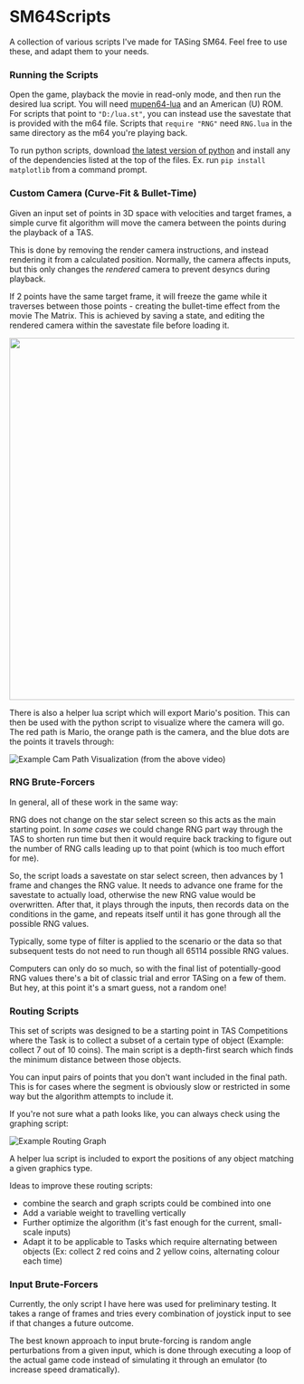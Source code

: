 # SM64Scripts
A collection of various scripts I've made for TASing SM64. Feel free to use these, and adapt them to your needs.



### Running the Scripts
Open the game, playback the movie in read-only mode, and then run the desired lua script. You will need [mupen64-lua](http://adelikat.tasvideos.org/emulatordownloads/mupen64-rr/LuaExtension_r34_bin.zip) and an American (U) ROM. For scripts that point to `"D:/lua.st"`, you can instead use the savestate that is provided with the m64 file. Scripts that `require "RNG"` need `RNG.lua` in the same directory as the m64 you're playing back.

To run python scripts, download [the latest version of python](https://www.python.org/downloads/) and install any of the dependencies listed at the top of the files. Ex. run `pip install matplotlib` from a command prompt.



### Custom Camera (Curve-Fit & Bullet-Time)

Given an input set of points in 3D space with velocities and target frames, a simple curve fit algorithm will move the camera between the points during the playback of a TAS.

This is done by removing the render camera instructions, and instead rendering it from a calculated position. Normally, the camera affects inputs, but this only changes the *rendered* camera to prevent desyncs during playback.

If 2 points have the same target frame, it will freeze the game while it traverses between those points - creating the bullet-time effect from the movie The Matrix. This is achieved by saving a state, and editing the rendered camera within the savestate file before loading it.

<img src="/Camera/ExampleCustomCamera.gif?raw=true" width="640px">

There is also a helper lua script which will export Mario's position. This can then be used with the python script to visualize where the camera will go. The red path is Mario, the orange path is the camera, and the blue dots are the points it travels through:

![Example Cam Path Visualization (from the above video)](https://cdn.discordapp.com/attachments/196442189604192256/754367388870508554/TTC_CamPath.png)



### RNG Brute-Forcers
In general, all of these work in the same way:

RNG does not change on the star select screen so this acts as the main starting point. In *some cases* we could change RNG part way through the TAS to shorten run time but then it would require back tracking to figure out the number of RNG calls leading up to that point (which is too much effort for me).

So, the script loads a savestate on star select screen, then advances by 1 frame and changes the RNG value. It needs to advance one frame for the savestate to actually load, otherwise the new RNG value would be overwritten. After that, it plays through the inputs, then records data on the conditions in the game, and repeats itself until it has gone through all the possible RNG values.

Typically, some type of filter is applied to the scenario or the data so that subsequent tests do not need to run though all 65114 possible RNG values.

Computers can only do so much, so with the final list of potentially-good RNG values there's a bit of classic trial and error TASing on a few of them. But hey, at this point it's a smart guess, not a random one!



### Routing Scripts
This set of scripts was designed to be a starting point in TAS Competitions where the Task is to collect a subset of a certain type of object (Example: collect 7 out of 10 coins). The main script is a depth-first search which finds the minimum distance between those objects.

You can input pairs of points that you don't want included in the final path. This is for cases where the segment is obviously slow or restricted in some way but the algorithm attempts to include it.

If you're not sure what a path looks like, you can always check using the graphing script:

![Example Routing Graph](https://cdn.discordapp.com/attachments/196442189604192256/754420115625345174/RouteGraphExample.png)

A helper lua script is included to export the positions of any object matching a given graphics type.

Ideas to improve these routing scripts:
- combine the search and graph scripts could be combined into one
- Add a variable weight to travelling vertically
- Further optimize the algorithm (it's fast enough for the current, small-scale inputs)
- Adapt it to be applicable to Tasks which require alternating between objects (Ex: collect 2 red coins and 2 yellow coins, alternating colour each time)



### Input Brute-Forcers
Currently, the only script I have here was used for preliminary testing. It takes a range of frames and tries every combination of joystick input to see if that changes a future outcome.

The best known approach to input brute-forcing is random angle perturbations from a given input, which is done through executing a loop of the actual game code instead of simulating it through an emulator (to increase speed dramatically).
